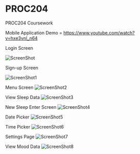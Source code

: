 # PROC204
PROC204 Coursework


Mobile Application Demo = https://www.youtube.com/watch?v=hxe3vnl_n64

Login Screen

![ScreenShot](https://github.com/meitwouldseem/PROC204/blob/master/screenshots/APP/98344408_365899881050364_8242011622202146816_n.jpg?raw=true)

Sign-up Screen

![ScreenShot1](https://github.com/meitwouldseem/PROC204/blob/master/screenshots/APP/98167854_289257995446136_4633625969800773632_n.jpg?raw=true)

Menu Screen
![ScreenShot2](https://github.com/meitwouldseem/PROC204/blob/master/screenshots/APP/98005890_2710399072550368_605763815220445184_n.jpg?raw=true)

View Sleep Data 
![ScreenShot3](https://github.com/meitwouldseem/PROC204/blob/master/screenshots/APP/98344408_365899881050364_8242011622202146816_n.jpg?raw=true)

New Sleep Enter Screen 
![ScreenShot4](https://github.com/meitwouldseem/PROC204/blob/master/screenshots/APP/98350655_1564793507027992_335947591659290624_n.jpg?raw=true)

Date Picker 
![ScreenShot5](https://github.com/meitwouldseem/PROC204/blob/master/screenshots/APP/98186320_1876213029175913_7625371283340918784_n.jpg?raw=true)

Time Picker
![ScreenShot6](https://github.com/meitwouldseem/PROC204/blob/master/screenshots/APP/98295982_548974192479613_5430354128469491712_n.jpg?raw=true)

Settings Page
![ScreenShot7](https://github.com/meitwouldseem/PROC204/blob/master/screenshots/APP/98363616_530278037652174_6624095869840916480_n.jpg?raw=true)

View Mood Data
![ScreenShot8](https://github.com/meitwouldseem/PROC204/blob/master/screenshots/APP/99158840_241371987202840_8067710948703469568_n.jpg?raw=true)





